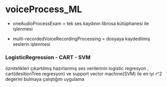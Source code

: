 # voiceProcess_ML

- oneAudioProcessExam = tek ses kaydının librosa kütüphanesi ile işlenmesi

- multi-recordedVoiceRecordingProcessing = dosyaya kaydedilmiş seslerin işlenmesi 

### LogisticRegression - CART - SVM 

  öznitelikleri çıkartılmış hazırlanmış ses verilerinin  logistic regresyon , cart(desitionTree regresyon) ve support vector machine(SVM)  ile en iyi r^2 degerini bulmaya çalıştığım uygulama  

